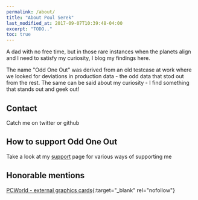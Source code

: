 ```yaml
---
permalink: /about/
title: "About Poul Serek"
last_modified_at: 2017-09-07T10:39:48-04:00
excerpt: "TODO.."
toc: true
---
```

A dad with no free time, but in those rare instances when the planets align and I need to satisfy my curiosity, I blog my findings here.

The name "Odd One Out" was derived from an old testcase at work where we looked for deviations in production data - the odd data that stod out from the rest. The same can be said about my curiosity - I find something that stands out and geek out!

## Contact
Catch me on twitter or github

## How to support Odd One Out
Take a look at my [support](/support) page for various ways of supporting me

## Honorable mentions

[PCWorld - external graphics cards](http://web.archive.org/web/20161119061302/https://www.pcworld.com/article/2984716/laptop-computers/how-to-transform-your-laptop-into-a-gaming-powerhouse-with-an-external-graphics-card.html?page=2){:target="_blank" rel="nofollow"}
